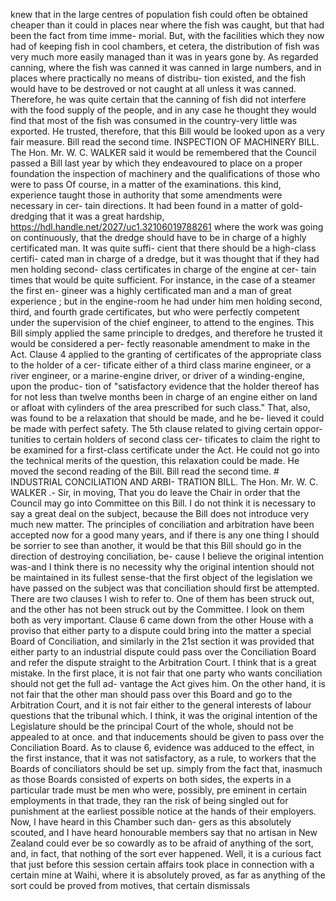 knew that in the large centres of population fish could often be obtained cheaper than it could in places near where the fish was caught, but that had been the fact from time imme- morial. But, with the facilities which they now had of keeping fish in cool chambers, et cetera, the distribution of fish was very much more easily managed than it was in years gone by. As regarded canning, where the fish was canned it was canned in large numbers, and in places where practically no means of distribu- tion existed, and the fish would have to be destroved or not caught at all unless it was canned. Therefore, he was quite certain that the canning of fish did not interfere with the food supply of the people, and in any case he thought they would find that most of the fish was consumed in the country-very little was exported. He trusted, therefore, that this Bill would be looked upon as a very fair measure. Bill read the second time. INSPECTION OF MACHINERY BILL. The Hon. Mr. W. C. WALKER said it would be remembered that the Council passed a Bill last year by which they endeavoured to place on a proper foundation the inspection of machinery and the qualifications of those who were to pass Of course, in a matter of the examinations. this kind, experience taught those in authority that some amendments were necessary in cer- tain directions. It had been found in a matter of gold-dredging that it was a great hardship, https://hdl.handle.net/2027/uc1.32106019788261 where the work was going on continuously, that the dredge should have to be in charge of a highly certificated man. It was quite suffi- cient that there should be a high-class certifi- cated man in charge of a dredge, but it was thought that if they had men holding second- class certificates in charge of the engine at cer- tain times that would be quite sufficient. For instance, in the case of a steamer the first en- gineer was a highly certificated man and a man of great experience ; but in the engine-room he had under him men holding second, third, and fourth grade certificates, but who were perfectly competent under the supervision of the chief engineer, to attend to the engines. This Bill simply applied the same principle to dredges, and therefore he trusted it would be considered a per- fectly reasonable amendment to make in the Act. Clause 4 applied to the granting of certificates of the appropriate class to the holder of a cer- tificate either of a third class marine engineer, or a river engineer, or a marine-engine driver, or driver of a winding-engine, upon the produc- tion of "satisfactory evidence that the holder thereof has for not less than twelve months been in charge of an engine either on land or afloat with cylinders of the area prescribed for such class." That, also, was found to be a relaxation that should be made, and he be- lieved it could be made with perfect safety. The 5th clause related to giving certain oppor- tunities to certain holders of second class cer- tificates to claim the right to be examined for a first-class certificate under the Act. He could not go into the technical merits of the question, this relaxation could be made. He moved the second reading of the Bill. Bill read the second time. # INDUSTRIAL CONCILIATION AND ARBI- TRATION BILL. The Hon. Mr. W. C. WALKER .- Sir, in moving, That you do leave the Chair in order that the Council may go into Committee on this Bill. I do not think it is necessary to say a great deal on the subject, because the Bill does not introduce very much new matter. The principles of conciliation and arbitration have been accepted now for a good many years, and if there is any one thing I should be sorrier to see than another, it would be that this Bill should go in the direction of destroying conciliation, be- cause I believe the original intention was-and I think there is no necessity why the original intention should not be maintained in its fullest sense-that the first object of the legislation we have passed on the subject was that conciliation should first be attempted. There are two clauses I wish to refer to. One of them has been struck out, and the other has not been struck out by the Committee. I look on them both as very important. Clause 6 came down from the other House with a proviso that either party to a dispute could bring into the matter a special Board of Conciliation, and similarly in the 21st section it was provided that either party to an industrial dispute could pass over the Conciliation Board and refer the dispute straight to the Arbitration Court. I think that is a great mistake. In the first place, it is not fair that one party who wants conciliation should not get the full ad- vantage the Act gives him. On the other hand, it is not fair that the other man should pass over this Board and go to the Arbitration Court, and it is not fair either to the general interests of labour questions that the tribunal which. I think, it was the original intention of the Legislature should be the principal Court of the whole, should not be appealed to at once. and that inducements should be given to pass over the Conciliation Board. As to clause 6, evidence was adduced to the effect, in the first instance, that it was not satisfactory, as a rule, to workers that the Boards of conciliators should be set up. simply from the fact that, inasmuch as those Boards consisted of experts on both sides, the experts in a particular trade must be men who were, possibly, pre eminent in certain employments in that trade, they ran the risk of being singled out for punishment at the earliest possible notice at the hands of their employers. Now, I have heard in this Chamber such dan- gers as this absolutely scouted, and I have heard honourable members say that no artisan in New Zealand could ever be so cowardly as to be afraid of anything of the sort, and, in fact, that nothing of the sort ever happened. Well, it is a curious fact that just before this session certain affairs took place in connection with a certain mine at Waihi, where it is absolutely proved, as far as anything of the sort could be proved from motives, that certain dismissals 